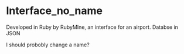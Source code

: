 # Interface_no_name
Developed in Ruby by RubyMIne, an interface for an airport. Databse in JSON

I should probobly change a name?
